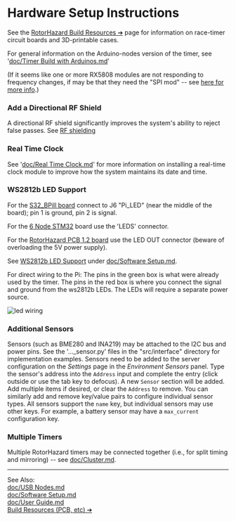 # Hardware Setup Instructions

See the [RotorHazard Build Resources &#10132;&#xFE0E;](https://github.com/RotorHazard/RotorHazard/tree/main/resources/README.md) page for information on race-timer circuit boards and 3D-printable cases.

For general information on the Arduino-nodes version of the timer, see '[doc/Timer Build with Arduinos.md](Timer%20Build%20with%20Arduinos.md)'

(If it seems like one or more RX5808 modules are not responding to frequency changes, if may be that they need the "SPI mod" -- see [here for more info](Timer%20Build%20with%20Arduinos.md#rx5808-video-receivers).)

### Add a Directional RF Shield
A directional RF shield significantly improves the system's ability to reject false passes. See [RF shielding](Shielding%20and%20Course%20Position.md)

### Real Time Clock
See '[doc/Real Time Clock.md](Real%20Time%20Clock.md)' for more information on installing a real-time clock module to improve how the system maintains its date and time.

### WS2812b LED Support

For the [S32_BPill board](../resources/S32_BPill_PCB/README.md) connect to J6 "Pi_LED" (near the middle of the board); pin 1 is ground, pin 2 is signal.

For the [6 Node STM32](../resources/6_Node_BPill_PCB/README.md) board use the 'LEDS' connector.

For the [RotorHazard PCB 1.2 board](../resources/PCB/README.md) use the LED OUT connector (beware of overloading the 5V power supply).

See [WS2812b LED Support](Software%20Setup.md#ws2812b-led-support) under [doc/Software Setup.md](Software%20Setup.md).

For direct wiring to the Pi: The pins in the green box is what were already used by the timer. The pins in the red box is where you connect the signal and ground from the ws2812b LEDs.  The LEDs will require a separate power source.

![led wiring](img/GPIO.jpg)

### Additional Sensors
Sensors (such as BME280 and INA219) may be attached to the I2C bus and power pins. See the '..._sensor.py' files in the "src/interface" directory for implementation examples. Sensors need to be added to the server configuration on the _Settings_ page in the _Environment Sensors_ panel. Type the sensor's address into the `Address` input and complete the entry (click outside or use the tab key to defocus). A new `Sensor` section will be added. Add multiple items if desired, or clear the `Address` to remove. You can similarly add and remove key/value pairs to configure individual sensor types. All sensors support the `name` key, but individual sensors may use other keys. For example, a battery sensor may have a `max_current` configuration key.

### Multiple Timers
Multiple RotorHazard timers may be connected together (i.e., for split timing and mirroring) -- see [doc/Cluster.md](Cluster.md).

-----------------------------

See Also:<br/>
[doc/USB Nodes.md](USB%20Nodes.md)<br/>
[doc/Software Setup.md](Software%20Setup.md)<br/>
[doc/User Guide.md](User%20Guide.md)<br/>
[Build Resources (PCB, etc) &#10132;&#xFE0E;](https://github.com/RotorHazard/RotorHazard/tree/main/resources/README.md)
